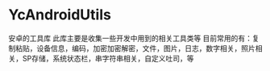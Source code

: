 # YcAndroidUtils
安卓的工具库
此库主要是收集一些开发中用到的相关工具类等
目前常用的有：复制粘贴，设备信息，编码，加密加密解密，文件，图片，日志，数字相关，照片相关，SP存储，系统状态栏，串字符串相关，自定义吐司，等
